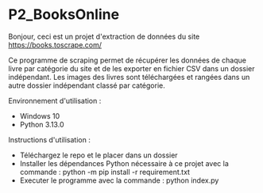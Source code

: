 # P2_BooksOnline

Bonjour, ceci est un projet d'extraction de données du site https://books.toscrape.com/

Ce programme de scraping permet de récupérer les données de chaque livre par catégorie du site et de les exporter en fichier CSV dans un dossier indépendant. Les images des livres sont téléchargées et rangées dans un autre dossier indépendant classé par catégorie.

Environnement d'utilisation :
- Windows 10
- Python 3.13.0

Instructions d'utilisation :
- Téléchargez le repo et le placer dans un dossier
- Installer les dépendances Python nécessaire à ce projet avec la commande : python -m pip install -r requirement.txt
- Executer le programme avec la commande : python index.py
